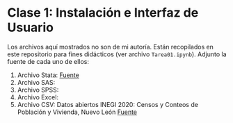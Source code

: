 # Clase 1: Instalación e Interfaz de Usuario

Los archivos aquí mostrados no son de mi autoría. Están recopilados en este repositorio para fines didácticos (ver archivo `Tarea01.ipynb`). Adjunto la fuente de cada uno de ellos:
1. Archivo Stata: [Fuente](http://gss.norc.org/get-the-data/stata)
2. Archivo SAS:
3. Archivo SPSS:
4. Archivo Excel: 
5. Archivo CSV: Datos abiertos INEGI 2020: Censos y Conteos de Población y Vivienda, Nuevo León [Fuente](https://www.inegi.org.mx/servicios/datosabiertos.html)
